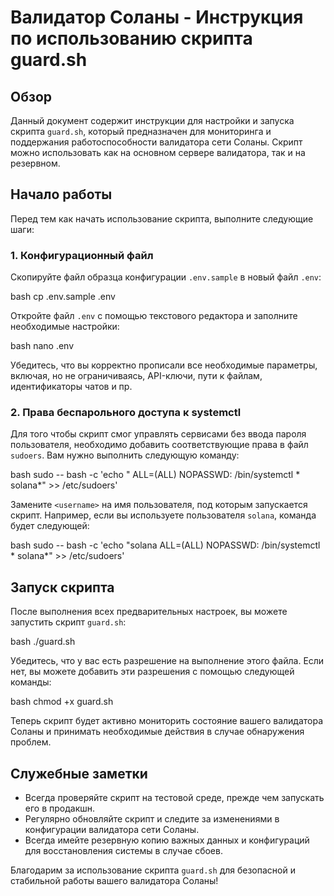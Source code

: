 # Валидатор Соланы - Инструкция по использованию скрипта guard.sh

## Обзор

Данный документ содержит инструкции для настройки и запуска скрипта `guard.sh`, который предназначен для мониторинга и поддержания работоспособности валидатора сети Соланы. Скрипт можно использовать как на основном сервере валидатора, так и на резервном.

## Начало работы

Перед тем как начать использование скрипта, выполните следующие шаги:

### 1. Конфигурационный файл

Скопируйте файл образца конфигурации `.env.sample` в новый файл `.env`:

bash
cp .env.sample .env

Откройте файл `.env` с помощью текстового редактора и заполните необходимые настройки:

bash
nano .env

Убедитесь, что вы корректно прописали все необходимые параметры, включая, но не ограничиваясь, API-ключи, пути к файлам, идентификаторы чатов и пр.

### 2. Права беспарольного доступа к systemctl

Для того чтобы скрипт смог управлять сервисами без ввода пароля пользователя, необходимо добавить соответствующие права в файл `sudoers`. Вам нужно выполнить следующую команду:

bash
sudo -- bash -c 'echo "<username> ALL=(ALL) NOPASSWD: /bin/systemctl * solana*" >> /etc/sudoers'

Замените `<username>` на имя пользователя, под которым запускается скрипт. Например, если вы используете пользователя `solana`, команда будет следующей:

bash
sudo -- bash -c 'echo "solana ALL=(ALL) NOPASSWD: /bin/systemctl * solana*" >> /etc/sudoers'

## Запуск скрипта

После выполнения всех предварительных настроек, вы можете запустить скрипт `guard.sh`:

bash
./guard.sh

Убедитесь, что у вас есть разрешение на выполнение этого файла. Если нет, вы можете добавить эти разрешения с помощью следующей команды:

bash
chmod +x guard.sh

Теперь скрипт будет активно мониторить состояние вашего валидатора Соланы и принимать необходимые действия в случае обнаружения проблем.

## Служебные заметки

- Всегда проверяйте скрипт на тестовой среде, прежде чем запускать его в продакшн.
- Регулярно обновляйте скрипт и следите за изменениями в конфигурации валидатора сети Соланы.
- Всегда имейте резервную копию важных данных и конфигураций для восстановления системы в случае сбоев.

Благодарим за использование скрипта `guard.sh` для безопасной и стабильной работы вашего валидатора Соланы!
